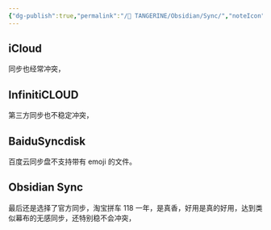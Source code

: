 ```yaml
---
{"dg-publish":true,"permalink":"/🍊 TANGERINE/Obsidian/Sync/","noteIcon":"2","created":"2024-11-04T22:36:14.351+08:00","updated":"2024-11-06T17:13:47.114+08:00"}
---
```


## iCloud 
同步也经常冲突，

## InfinitiCLOUD
第三方同步也不稳定冲突，

## BaiduSyncdisk
百度云同步盘不支持带有 emoji 的文件。

## Obsidian Sync

最后还是选择了官方同步，淘宝拼车 118 一年，是真香，好用是真的好用，达到类似幕布的无感同步，还特别稳不会冲突，